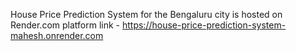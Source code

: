 House Price Prediction System for the Bengaluru city is hosted on Render.com platform
link - https://house-price-prediction-system-mahesh.onrender.com
